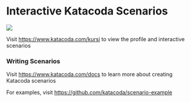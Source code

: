 # Interactive Katacoda Scenarios

[![](http://shields.katacoda.com/katacoda/kursi/count.svg)](https://www.katacoda.com/kursi "Get your profile on Katacoda.com")

Visit https://www.katacoda.com/kursi to view the profile and interactive scenarios

### Writing Scenarios
Visit https://www.katacoda.com/docs to learn more about creating Katacoda scenarios

For examples, visit https://github.com/katacoda/scenario-example
